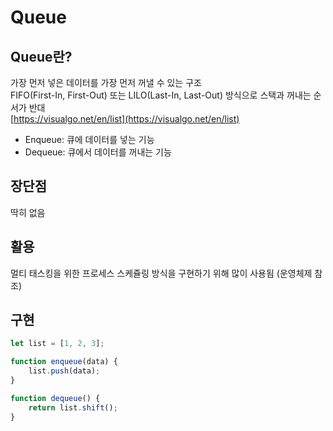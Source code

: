# Queue

## Queue란?

가장 먼저 넣은 데이터를 가장 먼저 꺼낼 수 있는 구조  
FIFO\(First-In, First-Out\) 또는 LILO\(Last-In, Last-Out\) 방식으로 스택과 꺼내는 순서가 반대  
[https://visualgo.net/en/list](https://visualgo.net/en/list)

* Enqueue: 큐에 데이터를 넣는 기능
* Dequeue: 큐에서 데이터를 꺼내는 기능

## 장단점

딱히 없음

## 활용

멀티 태스킹을 위한 프로세스 스케쥴링 방식을 구현하기 위해 많이 사용됨 \(운영체제 참조\)

## 구현

```javascript
let list = [1, 2, 3];

function enqueue(data) {
    list.push(data);
}

function dequeue() {
    return list.shift();
}
```


